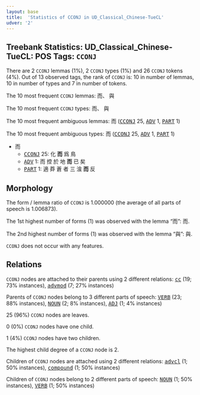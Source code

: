 ```yaml
---
layout: base
title:  'Statistics of CCONJ in UD_Classical_Chinese-TueCL'
udver: '2'
---
```


## Treebank Statistics: UD_Classical_Chinese-TueCL: POS Tags: `CCONJ`

There are 2 `CCONJ` lemmas (1%), 2 `CCONJ` types (1%) and 26 `CCONJ` tokens (4%).
Out of 13 observed tags, the rank of `CCONJ` is: 10 in number of lemmas, 10 in number of types and 7 in number of tokens.

The 10 most frequent `CCONJ` lemmas: 而、 與

The 10 most frequent `CCONJ` types:  而、 與

The 10 most frequent ambiguous lemmas: 而 (<tt><a href="lzh_tuecl-pos-CCONJ.html">CCONJ</a></tt> 25, <tt><a href="lzh_tuecl-pos-ADV.html">ADV</a></tt> 1, <tt><a href="lzh_tuecl-pos-PART.html">PART</a></tt> 1)

The 10 most frequent ambiguous types:  而 (<tt><a href="lzh_tuecl-pos-CCONJ.html">CCONJ</a></tt> 25, <tt><a href="lzh_tuecl-pos-ADV.html">ADV</a></tt> 1, <tt><a href="lzh_tuecl-pos-PART.html">PART</a></tt> 1)


* 而
  * <tt><a href="lzh_tuecl-pos-CCONJ.html">CCONJ</a></tt> 25: 化 <b>而</b> 爲 鳥
  * <tt><a href="lzh_tuecl-pos-ADV.html">ADV</a></tt> 1: 而 控 於 地 <b>而</b> 已 矣
  * <tt><a href="lzh_tuecl-pos-PART.html">PART</a></tt> 1: 適 莽 蒼 者 三 湌 <b>而</b> 反

## Morphology

The form / lemma ratio of `CCONJ` is 1.000000 (the average of all parts of speech is 1.006873).

The 1st highest number of forms (1) was observed with the lemma “而”: 而.

The 2nd highest number of forms (1) was observed with the lemma “與”: 與.

`CCONJ` does not occur with any features.


## Relations

`CCONJ` nodes are attached to their parents using 2 different relations: <tt><a href="lzh_tuecl-dep-cc.html">cc</a></tt> (19; 73% instances), <tt><a href="lzh_tuecl-dep-advmod.html">advmod</a></tt> (7; 27% instances)

Parents of `CCONJ` nodes belong to 3 different parts of speech: <tt><a href="lzh_tuecl-pos-VERB.html">VERB</a></tt> (23; 88% instances), <tt><a href="lzh_tuecl-pos-NOUN.html">NOUN</a></tt> (2; 8% instances), <tt><a href="lzh_tuecl-pos-ADJ.html">ADJ</a></tt> (1; 4% instances)

25 (96%) `CCONJ` nodes are leaves.

0 (0%) `CCONJ` nodes have one child.

1 (4%) `CCONJ` nodes have two children.

The highest child degree of a `CCONJ` node is 2.

Children of `CCONJ` nodes are attached using 2 different relations: <tt><a href="lzh_tuecl-dep-advcl.html">advcl</a></tt> (1; 50% instances), <tt><a href="lzh_tuecl-dep-compound.html">compound</a></tt> (1; 50% instances)

Children of `CCONJ` nodes belong to 2 different parts of speech: <tt><a href="lzh_tuecl-pos-NOUN.html">NOUN</a></tt> (1; 50% instances), <tt><a href="lzh_tuecl-pos-VERB.html">VERB</a></tt> (1; 50% instances)

